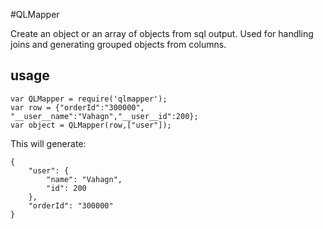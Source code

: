 #QLMapper

Create an object or an array of objects from sql output. Used for handling joins and generating grouped objects from columns.

## usage

```
var QLMapper = require('qlmapper');
var row = {"orderId":"300000", "__user__name":"Vahagn","__user__id":200};
var object = QLMapper(row,["user"]);
```

This will generate:
```
{
	"user": {
		"name": "Vahagn",
		"id": 200
	},
	"orderId": "300000"
}
```
